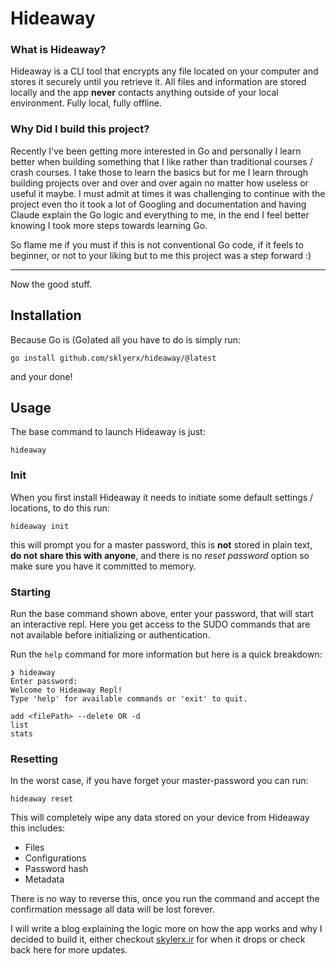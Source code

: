 # Hideaway

### What is Hideaway?

Hideaway is a CLI tool that encrypts any file located on your computer and stores it securely until you retrieve it. All files and information are stored locally and the app **never** contacts anything outside of your local environment. Fully local, fully offline.

### Why Did I build this project?

Recently I've been getting more interested in Go and personally I learn better when building something that I like rather than traditional courses / crash courses. I take those to learn the basics but for me I learn through building projects over and over and over again no matter how useless or useful it maybe. I must admit at times it was challenging to continue with the project even tho it took a lot of Googling and documentation and having Claude explain the Go logic and everything to me, in the end I feel better knowing I took more steps towards learning Go.

So flame me if you must if this is not conventional Go code, if it feels to beginner, or not to your liking but to me this project was a step forward :)

---

Now the good stuff.


## Installation

Because Go is (Go)ated all you have to do is simply run:
```
go install github.com/sklyerx/hideaway/@latest
```

and your done!

## Usage

The base command to launch Hideaway is just:
```
hideaway
```

### Init

When you first install Hideaway it needs to initiate some default settings / locations, to do this run:

```
hideaway init
```


this will prompt you for a master password, this is **not** stored in plain text, **do not share this with anyone**, and there is no *reset password* option so make sure you have it committed to memory.

### Starting

Run the base command shown above, enter your password, that will start an interactive repl. Here you get access to the SUDO commands that are not available before initializing or authentication.

Run the `help` command for more information but here is a quick breakdown:

```
❯ hideaway
Enter password: 
Welcome to Hideaway Repl!
Type 'help' for available commands or 'exit' to quit.
```

```
add <filePath> --delete OR -d
list
stats
```

### Resetting

In the worst case, if you have forget your master-password you can run:

```
hideaway reset
```

This will completely wipe any data stored on your device from Hideaway this includes:
- Files
- Configurations
- Password hash
- Metadata

There is no way to reverse this, once you run the command and accept the confirmation message all data will be lost forever.

I will write a blog explaining the logic more on how the app works and why I decided to build it, either checkout [skylerx.ir](https://skylerx.ir/blog) for when it drops or check back here for more updates.
